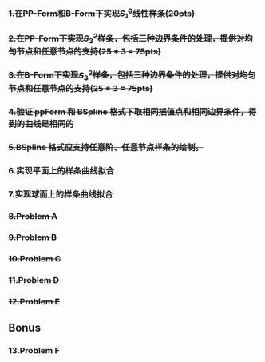 ### ~~1.在**PP-Form**和**B-Form**下实现$S^0_1$线性样条(20pts)~~
### ~~2.在**PP-Form**下实现$S^2_3$样条，包括三种边界条件的处理，提供对均匀节点和任意节点的支持(25 * 3 = 75pts)~~
### ~~3.在**B-Form**下实现$S^2_3$样条，包括三种边界条件的处理，提供对均匀节点和任意节点的支持(25 * 3 = 75pts)~~

### ~~4.验证 ppForm 和 BSpline 格式下取相同插值点和相同边界条件，得到的曲线是相同的~~

### ~~5.BSpline 格式应支持任意阶、任意节点样条的绘制。~~
### 6.实现平面上的样条曲线拟合
### 7.实现球面上的样条曲线拟合

### ~~8.Problem A~~
### ~~9.Problem B~~ 
### ~~10.Problem C~~
### ~~11.Problem D~~
### ~~12.Problem E~~


## Bonus
### 13.Problem F

